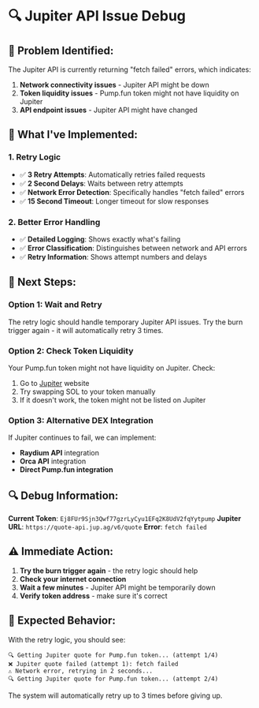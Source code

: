 # 🔍 Jupiter API Issue Debug

## 🎯 **Problem Identified:**

The Jupiter API is currently returning "fetch failed" errors, which indicates:
1. **Network connectivity issues** - Jupiter API might be down
2. **Token liquidity issues** - Pump.fun token might not have liquidity on Jupiter
3. **API endpoint issues** - Jupiter API might have changed

## 🔧 **What I've Implemented:**

### 1. **Retry Logic**
- ✅ **3 Retry Attempts**: Automatically retries failed requests
- ✅ **2 Second Delays**: Waits between retry attempts
- ✅ **Network Error Detection**: Specifically handles "fetch failed" errors
- ✅ **15 Second Timeout**: Longer timeout for slow responses

### 2. **Better Error Handling**
- ✅ **Detailed Logging**: Shows exactly what's failing
- ✅ **Error Classification**: Distinguishes between network and API errors
- ✅ **Retry Information**: Shows attempt numbers and delays

## 🚀 **Next Steps:**

### **Option 1: Wait and Retry**
The retry logic should handle temporary Jupiter API issues. Try the burn trigger again - it will automatically retry 3 times.

### **Option 2: Check Token Liquidity**
Your Pump.fun token might not have liquidity on Jupiter. Check:
1. Go to [Jupiter](https://jup.ag) website
2. Try swapping SOL to your token manually
3. If it doesn't work, the token might not be listed on Jupiter

### **Option 3: Alternative DEX Integration**
If Jupiter continues to fail, we can implement:
- **Raydium API** integration
- **Orca API** integration
- **Direct Pump.fun integration**

## 🔍 **Debug Information:**

**Current Token**: `Ej8FUr9Sjn3Qwf77gzrLyCyu1EFq2K8UdV2fqYytpump`
**Jupiter URL**: `https://quote-api.jup.ag/v6/quote`
**Error**: `fetch failed`

## ⚠️ **Immediate Action:**

1. **Try the burn trigger again** - the retry logic should help
2. **Check your internet connection**
3. **Wait a few minutes** - Jupiter API might be temporarily down
4. **Verify token address** - make sure it's correct

## 🎯 **Expected Behavior:**

With the retry logic, you should see:
```
🔍 Getting Jupiter quote for Pump.fun token... (attempt 1/4)
❌ Jupiter quote failed (attempt 1): fetch failed
⚠️ Network error, retrying in 2 seconds...
🔍 Getting Jupiter quote for Pump.fun token... (attempt 2/4)
```

The system will automatically retry up to 3 times before giving up.
